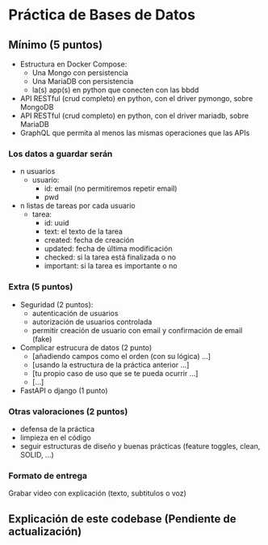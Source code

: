# Práctica de Bases de Datos

## Mínimo (5 puntos)

- Estructura en Docker Compose:
  - Una Mongo con persistencia
  - Una MariaDB con persistencia
  - la(s) app(s) en python que conecten con las bbdd
- API RESTful (crud completo) en python, con el driver pymongo, sobre MongoDB
- API RESTful (crud completo) en python, con el driver mariadb, sobre MariaDB
- GraphQL que permita al menos las mismas operaciones que las APIs

### Los datos a guardar serán

- n usuarios
  - usuario:
    - id: email (no permitiremos repetir email)
    - pwd
- n listas de tareas por cada usuario
  - tarea:
    - id: uuid
    - text: el texto de la tarea
    - created: fecha de creación
    - updated: fecha de última modificación
    - checked: si la tarea está finalizada o no
    - important: si la tarea es importante o no

### Extra (5 puntos)

- Seguridad (2 puntos):
  - autenticación de usuarios
  - autorización de usuarios controlada
  - permitir creación de usuario con email y confirmación de email (fake)
- Complicar estrucura de datos (2 punto)
  - [añadiendo campos como el orden (con su lógica) ...]
  - [usando la estructura de la práctica anterior ...]
  - [tu propio caso de uso que se te pueda ocurrir ...]
  - [...]
- FastAPI o django (1 punto)

### Otras valoraciones (2 puntos)

- defensa de la práctica
- limpieza en el código
- seguir estructuras de diseño y buenas prácticas (feature toggles, clean, SOLID, ...)

### Formato de entrega

Grabar video con explicación (texto, subtitulos o voz)

## Explicación de este codebase (Pendiente de actualización)
